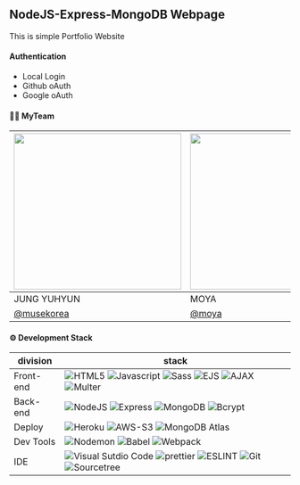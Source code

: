 ## NodeJS-Express-MongoDB Webpage

This is simple Portfolio Website

#### Authentication 
- Local Login
- Github oAuth
- Google oAuth

#### 👯‍♀️ MyTeam


|<img src="https://user-images.githubusercontent.com/77679025/147853577-34c28407-c73d-4200-b588-a7703081b35a.jpg" width=300 height=280/>|<img src="https://user-images.githubusercontent.com/77679025/147854954-8e319a11-d819-4db9-a57e-7c7f2c9005dd.jpg"  width=300 height=280//>|<img src="https://user-images.githubusercontent.com/77679025/147855037-4adb2a85-6f28-49bd-afa6-4e443aa8321e.jpg"  width=300 height=280//>|<img src="https://user-images.githubusercontent.com/77679025/147853557-3cda66da-134d-402c-a004-0d5a895852d8.jpg"  width=300 height=280//>|
|---|---|------|---|
|JUNG YUHYUN|MOYA|BAOZI|NICAI|
| [@musekorea](https://github.com/musekorea) | [@moya](https://github.com/code-me-co) | [@baozi](https://github.com/code-me-co) | [@nicai](https://github.com/code-me-co)

####  ⚙️ Development Stack



| division        | stack                             |
| --------------- | --------------------------------- |
| Front-end       | ![HTML5](https://img.shields.io/badge/HTML5-red?logo=HTML5) ![Javascript](https://img.shields.io/badge/javascript-ES6-F7DF1E?logo=javascript) ![Sass](https://img.shields.io/badge/Sass-v1.43.3-pink?logo=Sass) ![EJS](https://img.shields.io/badge/EJS-3.1.6-6DB33F) ![AJAX](https://img.shields.io/badge/AJAX-fetch-white?logo=multer) ![Multer](https://img.shields.io/badge/Multer-v1.4.3-4D97FF?logo=multer) |
| Back-end        | ![NodeJS](https://img.shields.io/badge/node.js-v16.13.1-339933?logo=node.js) ![Express](https://img.shields.io/badge/Express-v4.17.1-9cf?logo=express)  ![MongoDB](https://img.shields.io/badge/MongoDB-v4.1.2-47A248?logo=MongoDB) ![Bcrypt](https://img.shields.io/badge/bcrypt-v5.0.1-skyblue?logo=bcrypt)  |   
| Deploy      | ![Heroku](https://img.shields.io/badge/Heroku-blue?logo=Heroku) ![AWS-S3](https://img.shields.io/badge/AWS-S3-FFB71B?logo=AmazonAWS) ![MongoDB Atlas](https://img.shields.io/badge/MongoDB-Atlas-&color=brightgreen)  |
| Dev Tools | ![Nodemon](https://img.shields.io/badge/Nodemon-v2.0.12-76D04B?logo=Nodemon)  ![Babel](https://img.shields.io/badge/babel-v7.15.5-yellow?logo=babel) ![Webpack](https://img.shields.io/badge/webpack-v5.6.0-skyblue?logo=webpack)  
| IDE      |   ![Visual Sutdio Code](https://img.shields.io/badge/VisualStudioCode-purple?logo=VisualStudioCode) ![prettier](https://img.shields.io/badge/prettier-40B5A4?logo=prettier)     ![ESLINT](https://img.shields.io/badge/ESLint-blue?logo=ESLint) ![Git](https://img.shields.io/badge/Git-red?logo=Git) ![Sourcetree](https://img.shields.io/badge/SourceTree-blue?logo=Sourcetree)   |

